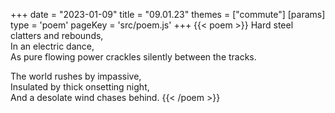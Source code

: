 +++
date = "2023-01-09"
title = "09.01.23"
themes = ["commute"]
[params]
  type = 'poem'
  pageKey = 'src/poem.js'
+++
{{< poem >}}
Hard steel clatters and rebounds,  
In an electric dance,  
As pure flowing power crackles silently between the tracks.  
  
The world rushes by impassive,  
Insulated by thick onsetting night,  
And a desolate wind chases behind.
{{< /poem >}}